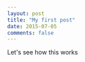 ```yaml
---
layout: post
title: "My first post"
date: 2015-07-05
comments: false
---
```


Let's see how this works
